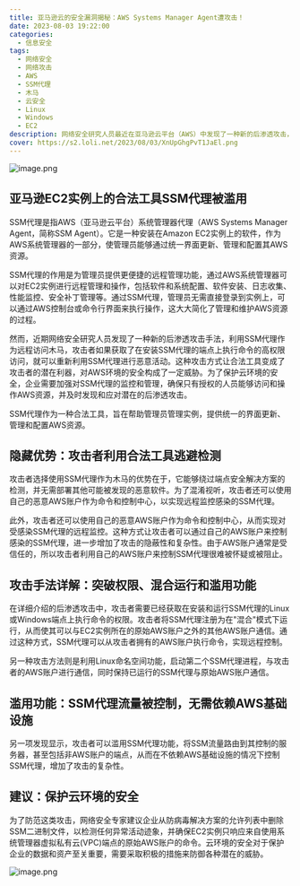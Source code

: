 ```yaml
---
title: 亚马逊云的安全漏洞揭秘：AWS Systems Manager Agent遭攻击！
date: 2023-08-03 19:22:00
categories:
  - 信息安全
tags:
  - 网络安全
  - 网络攻击
  - AWS
  - SSM代理
  - 木马
  - 云安全
  - Linux
  - Windows
  - EC2
description: 网络安全研究人员最近在亚马逊云平台（AWS）中发现了一种新的后渗透攻击，利用AWS系统管理器代理（SSM代理）作为远程访问木马在Windows和Linux环境中运行。这种攻击方式让攻击者可以在安装SSM代理的端点上获得高权限访问，并持续进行恶意活动，给云环境带来严重威胁。
cover: https://s2.loli.net/2023/08/03/XnUpGhgPvT1JaEl.png
---
```


![image.png](https://s2.loli.net/2023/08/03/XfbrvsmuoJ4nw9k.png)

## 亚马逊EC2实例上的合法工具SSM代理被滥用

SSM代理是指AWS（亚马逊云平台）系统管理器代理（AWS Systems Manager Agent，简称SSM Agent）。它是一种安装在Amazon EC2实例上的软件，作为AWS系统管理器的一部分，使管理员能够通过统一界面更新、管理和配置其AWS资源。

SSM代理的作用是为管理员提供更便捷的远程管理功能，通过AWS系统管理器可以对EC2实例进行远程管理和操作，包括软件和系统配置、软件安装、日志收集、性能监控、安全补丁管理等。通过SSM代理，管理员无需直接登录到实例上，可以通过AWS控制台或命令行界面来执行操作，这大大简化了管理和维护AWS资源的过程。

然而，近期网络安全研究人员发现了一种新的后渗透攻击手法，利用SSM代理作为远程访问木马，攻击者如果获取了在安装SSM代理的端点上执行命令的高权限访问，就可以重新利用SSM代理进行恶意活动。这种攻击方式让合法工具变成了攻击者的潜在利器，对AWS环境的安全构成了一定威胁。为了保护云环境的安全，企业需要加强对SSM代理的监控和管理，确保只有授权的人员能够访问和操作AWS资源，并及时发现和应对潜在的后渗透攻击。

SSM代理作为一种合法工具，旨在帮助管理员管理实例，提供统一的界面更新、管理和配置AWS资源。

## 隐藏优势：攻击者利用合法工具逃避检测

攻击者选择使用SSM代理作为木马的优势在于，它能够绕过端点安全解决方案的检测，并无需部署其他可能被发现的恶意软件。为了混淆视听，攻击者还可以使用自己的恶意AWS账户作为命令和控制中心，以实现远程监控感染的SSM代理。

此外，攻击者还可以使用自己的恶意AWS账户作为命令和控制中心，从而实现对受感染SSM代理的远程监控。这种方式让攻击者可以通过自己的AWS账户来控制感染的SSM代理，进一步增加了攻击的隐蔽性和复杂性。由于AWS账户通常是受信任的，所以攻击者利用自己的AWS账户来控制SSM代理很难被怀疑或被阻止。

## 攻击手法详解：突破权限、混合运行和滥用功能

在详细介绍的后渗透攻击中，攻击者需要已经获取在安装和运行SSM代理的Linux或Windows端点上执行命令的权限。攻击者将SSM代理注册为在"混合"模式下运行，从而使其可以与EC2实例所在的原始AWS账户之外的其他AWS账户通信。通过这种方式，SSM代理可以从攻击者拥有的AWS账户执行命令，实现远程控制。

另一种攻击方法则是利用Linux命名空间功能，启动第二个SSM代理进程，与攻击者的AWS账户进行通信，同时保持已运行的SSM代理与原始AWS账户通信。

## 滥用功能：SSM代理流量被控制，无需依赖AWS基础设施

另一项发现显示，攻击者可以滥用SSM代理功能，将SSM流量路由到其控制的服务器，甚至包括非AWS账户的端点，从而在不依赖AWS基础设施的情况下控制SSM代理，增加了攻击的复杂性。

## 建议：保护云环境的安全

为了防范这类攻击，网络安全专家建议企业从防病毒解决方案的允许列表中删除SSM二进制文件，以检测任何异常活动迹象，并确保EC2实例只响应来自使用系统管理器虚拟私有云(VPC)端点的原始AWS账户的命令。云环境的安全对于保护企业的数据和资产至关重要，需要采取积极的措施来防御各种潜在的威胁。

![image.png](https://s2.loli.net/2023/08/03/6sMNPtGjQlFKEfu.png)

